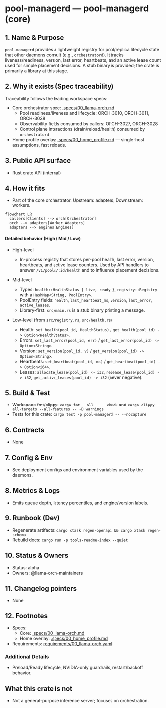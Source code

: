# pool-managerd — pool-managerd (core)

## 1. Name & Purpose

`pool-managerd` provides a lightweight registry for pool/replica lifecycle state that other daemons consult (e.g., `orchestratord`). It tracks liveness/readiness, version, last error, heartbeats, and an active lease count used for simple placement decisions. A stub binary is provided; the crate is primarily a library at this stage.

## 2. Why it exists (Spec traceability)

Traceability follows the leading workspace specs:

- Core orchestrator spec: [.specs/00_llama-orch.md](../.specs/00_llama-orch.md)
  - Pool readiness/liveness and lifecycle: ORCH-3010, ORCH-3011, ORCH-3038
  - Observability fields consumed by callers: ORCH-3027, ORCH-3028
  - Control plane interactions (drain/reload/health) consumed by `orchestratord`
- Home profile overlay: [.specs/00_home_profile.md](../.specs/00_home_profile.md) — single-host assumptions, fast reloads.


## 3. Public API surface

- Rust crate API (internal)

## 4. How it fits

- Part of the core orchestrator. Upstream: adapters, Downstream: workers.

```mermaid
flowchart LR
  callers[Clients] --> orch[Orchestrator]
  orch --> adapters[Worker Adapters]
  adapters --> engines[Engines]
```

#### Detailed behavior (High / Mid / Low)

- High-level
  - In-process registry that stores per-pool health, last error, version, heartbeats, and active lease counters. Used by API handlers to answer `/v1/pools/:id/health` and to influence placement decisions.

- Mid-level
  - Types: `health::HealthStatus { live, ready }`, `registry::Registry` with a `HashMap<String, PoolEntry>`.
  - PoolEntry fields: `health`, `last_heartbeat_ms`, `version`, `last_error`, `active_leases`.
  - Library-first: `src/main.rs` is a stub binary printing a message.

- Low-level (from `src/registry.rs`, `src/health.rs`)
  - Health: `set_health(pool_id, HealthStatus)` / `get_health(pool_id) -> Option<HealthStatus>`.
  - Errors: `set_last_error(pool_id, err)` / `get_last_error(pool_id) -> Option<String>`.
  - Version: `set_version(pool_id, v)` / `get_version(pool_id) -> Option<String>`.
  - Heartbeats: `set_heartbeat(pool_id, ms)` / `get_heartbeat(pool_id) -> Option<i64>`.
  - Leases: `allocate_lease(pool_id) -> i32`, `release_lease(pool_id) -> i32`, `get_active_leases(pool_id) -> i32` (never negative).

## 5. Build & Test

- Workspace fmt/clippy: `cargo fmt --all -- --check` and `cargo clippy --all-targets --all-features
-- -D warnings`
- Tests for this crate: `cargo test -p pool-managerd -- --nocapture`


## 6. Contracts

- None


## 7. Config & Env

- See deployment configs and environment variables used by the daemons.

## 8. Metrics & Logs

- Emits queue depth, latency percentiles, and engine/version labels.

## 9. Runbook (Dev)

- Regenerate artifacts: `cargo xtask regen-openapi && cargo xtask regen-schema`
- Rebuild docs: `cargo run -p tools-readme-index --quiet`


## 10. Status & Owners

- Status: alpha
- Owners: @llama-orch-maintainers

## 11. Changelog pointers

- None

## 12. Footnotes

- Specs:
  - Core: [.specs/00_llama-orch.md](../.specs/00_llama-orch.md)
  - Home overlay: [.specs/00_home_profile.md](../.specs/00_home_profile.md)
- Requirements: [requirements/00_llama-orch.yaml](../requirements/00_llama-orch.yaml)

### Additional Details
- Preload/Ready lifecycle, NVIDIA-only guardrails, restart/backoff behavior.


## What this crate is not

- Not a general-purpose inference server; focuses on orchestration.
